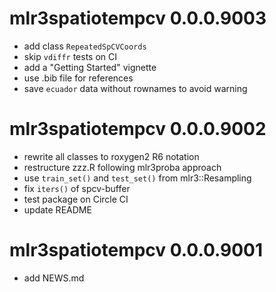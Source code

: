 # mlr3spatiotempcv 0.0.0.9003

* add class `RepeatedSpCVCoords`
* skip `vdiffr` tests on CI
* add a "Getting Started" vignette
* use .bib file for references
* save `ecuador` data without rownames to avoid warning


# mlr3spatiotempcv 0.0.0.9002

* rewrite all classes to roxygen2 R6 notation
* restructure zzz.R following mlr3proba approach
* use `train_set()` and `test_set()` from mlr3::Resampling
* fix `iters()` of spcv-buffer
* test package on Circle CI
* update README


# mlr3spatiotempcv 0.0.0.9001

* add NEWS.md




